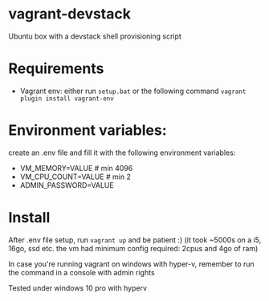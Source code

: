 # vagrant-devstack
Ubuntu box with a devstack shell provisioning script

# Requirements 
 - Vagrant env: 
 	either run `setup.bat` 
	or the following command `vagrant plugin install vagrant-env`

# Environment variables:
create an .env file and fill it with the following environment variables:

 - VM_MEMORY=VALUE # min 4096
 - VM_CPU_COUNT=VALUE # min 2
 - ADMIN_PASSWORD=VALUE

# Install
After .env file setup, run `vagrant up` and be patient :) (it took ~5000s on a i5, 16go, ssd etc. the vm had minimum config required: 2cpus and 4go of ram)

In case you're running vagrant on windows with hyper-v, remember to run the command in a console with admin rights


Tested under windows 10 pro with hyperv
